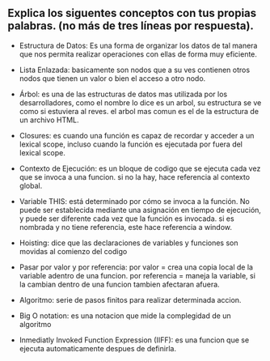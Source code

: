 ## Explica los siguentes conceptos con tus propias palabras. (no más de tres líneas por respuesta).

* Estructura de Datos:  Es una forma de organizar los datos de tal manera que nos permita realizar 
operaciones con ellas de forma muy eficiente.

* Lista Enlazada: basicamente son nodos que a su ves contienen otros nodos que tienen un valor o bien el acceso a otro nodo.

* Árbol: es una de las estructuras de datos mas utilizada por los desarrolladores, como el nombre lo dice
es un arbol, su estructura se ve como si estuviera al reves. el arbol mas comun es el de la estructura
de un archivo HTML.
* Closures: es cuando una función es capaz de recordar y acceder a un lexical scope, 
incluso cuando la función es ejecutada por fuera del lexical scope.

* Contexto de Ejecución: es un bloque de codigo que se ejecuta cada vez que se invoca a una funcion. si no la hay,
hace referencia al contexto global.

* Variable THIS: está determinado por cómo se invoca a la función. No puede ser establecida mediante una asignación en tiempo de ejecución, y puede ser diferente cada vez que la función es invocada. si es nombrada y no tiene referencia, este hace referencia a window.

* Hoisting: dice que las declaraciones de variables y funciones son movidas al comienzo del codigo

* Pasar por valor y por referencia:
por valor = crea una copia local de la variable adentro de una funcion.
por referencia = maneja la variable, si la cambian dentro de una funcion tambien afectaran afuera.

* Algoritmo: serie de pasos finitos para realizar determinada accion.

* Big O notation: es una notacion que mide la complegidad de un algoritmo

* Inmediatly Invoked Function Expression (IIFF): es una funcion que se ejecuta automaticamente despues de definirla.
 

